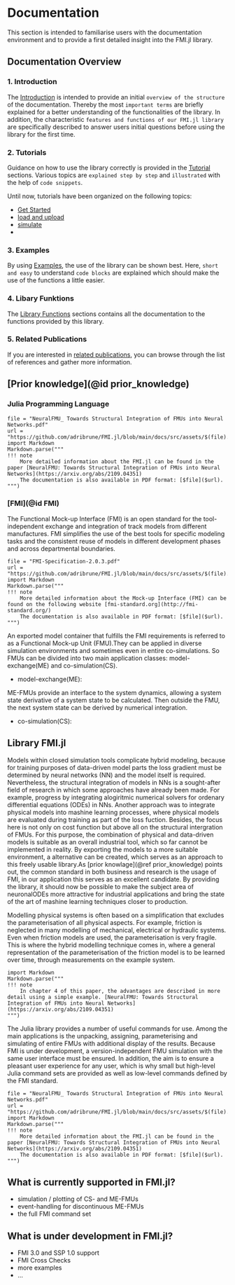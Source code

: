 
# Documentation 
This section is intended to familiarise users with the documentation environment and to provide a first detailed insight into the FMI.jl library.

## Documentation Overview
### 1. Introduction
The [Introduction]() is intended to provide an initial `overview of the structure` of the documentation. Thereby the most `important terms` are briefly explained for a better understanding of the functionalities of the library. In addition, the characteristic `features and functions of our FMI.jl library` are specifically described to answer users initial questions before using the library for the first time.  

### 2. Tutorials
Guidance on how to use the library correctly is provided in the [Tutorial]() sections. Various topics are `explained step by step` and `illustrated` with the help of `code snippets`.  

Until now, tutorials have been organized on the following topics:
- [Get Started]()
- [load and upload]()
- [simulate]()
- 

### 3. Examples
By using [Examples](), the use of the library can be shown best. Here, `short and easy` to understand `code blocks` are explained which should make the use of the functions a little easier.


### 4. Libary Funktions
The [Library Functions]() sections contains all the documentation to the functions provided by this library.  




### 5. Related Publications
If you are interested in [related publications](), you can browse through the list of references and gather more information. 

## [Prior knowledge](@id prior_knowledge)

### Julia Programming Language


```@eval
file = "NeuralFMU_ Towards Structural Integration of FMUs into Neural Networks.pdf"
url = "https://github.com/adribrune/FMI.jl/blob/main/docs/src/assets/$(file).pdf"
import Markdown
Markdown.parse("""
!!! note
    More detailed information about the FMI.jl can be found in the paper [NeuralFMU: Towards Structural Integration of FMUs into Neural Networks](https://arxiv.org/abs/2109.04351)
    The documentation is also available in PDF format: [$file]($url).
""")
```  

### [FMI](@id FMI) 
The Functional Mock-up Interface (FMI) is an open standard for the tool-independent exchange and integration of track models from different manufactures. FMI simplifies the use of the best tools for specific modeling tasks and the consistent reuse of models in different development phases and across departmental boundaries.

```@eval
file = "FMI-Specification-2.0.3.pdf"
url = "https://github.com/adribrune/FMI.jl/blob/main/docs/src/assets/$(file).pdf"
import Markdown
Markdown.parse("""
!!! note
    More detailed information about the Mock-up Interface (FMI) can be found on the following website [fmi-standard.org](http://fmi-standard.org/)
    The documentation is also available in PDF format: [$file]($url).
""")
```  

An exported model container that fulfills the FMI requirements is referred to as a Functional Mock-up Unit (FMU).They can be applied in diverse simulation environments and sometimes even in entire co-simulations. So FMUs can be divided into two main application classes: model-exchange(ME) and co-simulation(CS).

- model-exchange(ME):  

ME-FMUs provide an interface to the system dynamics, allowing a system state derivative of a system state to be calculated. Then outside the FMU, the next system state can be derived by numerical integration.

- co-simulation(CS):



## Library FMI.jl
Models within closed simulation tools complicate hybrid modeling, because for training purposes of data-driven model parts the loss gradient must be determined by neural networks (NN) and the model itself is required. Nevertheless, the structural integration of models in NNs is a sought-after field of research in which some approaches have already been made. For example, progress by integrating alogiritmic numerical solvers for ordenary differential equations (ODEs) in NNs. Another approach was to integrate physical models into mashine learning processes, where physical models are evaluated during training as part of the loss fuction. Besides, the focus here is not only on cost function but above all on the structural intergration of FMUs. For this purpose, the combination of physical and data-driven models is suitable as an overall industrial tool, which so far cannot be implemented in reality. By exporting the models to a more suitable environment, a alternative can be created, which serves as an approach to this freely usable library.As [prior knowlage](@ref prior_knowledge) points out, the common standard in both business and research is the usage of FMI, in our application this serves as an excellent candidate. By providing the library, it should now be possible to make the subject area of neuronalODEs more attractive for industrial applications and bring the state of the art of mashine learning techniques closer to production.  

Modelling physical systems is often based on a simplification that excludes the parameterisation of all physical aspects. For example, friction is neglected in many modelling of mechanical, electrical or hydraulic systems. Even when friction models are used, the parameterisation is very fragile. This is where the hybrid modelling technique comes in, where a general representation of the parameterisation of the friction model is to be learned over time, through measurements on the example system.
```@eval
import Markdown
Markdown.parse("""
!!! note
    In chapter 4 of this paper, the advantages are described in more detail using a simple example. [NeuralFMU: Towards Structural Integration of FMUs into Neural Networks](https://arxiv.org/abs/2109.04351)
""")
```  

The Julia library provides a number of useful commands for use. Among the main applications is the unpacking, assigning, parameterising and simulating of entire FMUs with additional display of the results.
Because FMI is under development, a version-independent FMU simulation with the same user interface must be ensured. In addition, the aim is to ensure a pleasant user experience for any user, which is why small but high-level Julia command sets are provided as well as low-level commands defined by the FMI standard.  


```@eval
file = "NeuralFMU_ Towards Structural Integration of FMUs into Neural Networks.pdf"
url = "https://github.com/adribrune/FMI.jl/blob/main/docs/src/assets/$(file).pdf"
import Markdown
Markdown.parse("""
!!! note
    More detailed information about the FMI.jl can be found in the paper [NeuralFMU: Towards Structural Integration of FMUs into Neural Networks](https://arxiv.org/abs/2109.04351)
    The documentation is also available in PDF format: [$file]($url).
""")
```  

## What is currently supported in FMI.jl?
- simulation / plotting of CS- and ME-FMUs
- event-handling for discontinuous ME-FMUs
- the full FMI command set

## What is under development in FMI.jl?
- FMI 3.0 and SSP 1.0 support
- FMI Cross Checks
- more examples
- ...

